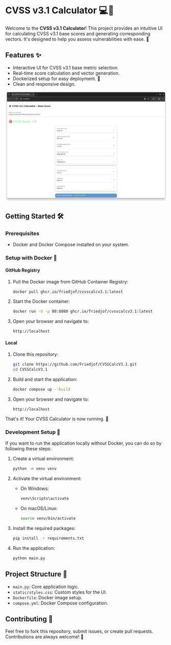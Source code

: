 # CVSS v3.1 Calculator 💻🎯

Welcome to the **CVSS v3.1 Calculator**! This project provides an intuitive UI for calculating CVSS v3.1 base scores and generating corresponding vectors. It's designed to help you assess vulnerabilities with ease. 🚀

## Features ✨
- Interactive UI for CVSS v3.1 base metric selection.
- Real-time score calculation and vector generation.
- Dockerized setup for easy deployment. 🐳
- Clean and responsive design.

![CVSS v3.1 Calculator Screenshot](/media/preview-01.png)

## Getting Started 🛠️

### Prerequisites
- Docker and Docker Compose installed on your system.

### Setup with Docker 🐳

#### GitHub Registry

1. Pull the Docker image from GitHub Container Registry:
   ```bash
   docker pull ghcr.io/friedjof/cvsscalcv3.1:latest
   ```

2. Start the Docker container:
   ```bash
   docker run -d -p 80:8080 ghcr.io/friedjof/cvsscalcv3.1:latest
   ```

3. Open your browser and navigate to:
   ```
   http://localhost
   ```

#### Local
1. Clone this repository:
   ```bash
   git clone https://github.com/Friedjof/CVSSCalcV3.1.git
   cd CVSSCalcV3.1
   ```

2. Build and start the application:
   ```bash
   docker compose up --build
   ```

3. Open your browser and navigate to:
   ```
   http://localhost
   ```

That's it! Your CVSS Calculator is now running. 🎉

### Development Setup 🔧
If you want to run the application locally without Docker, you can do so by following these steps:

1. Create a virtual environment:
   ```bash
   python -m venv venv
   ```

2. Activate the virtual environment:
    - On Windows:
      ```bash
      venv\Scripts\activate
      ```
    - On macOS/Linux:
      ```bash
      source venv/bin/activate
      ```

3. Install the required packages:
   ```bash
   pip install -r requirements.txt
   ```

4. Run the application:
   ```bash
   python main.py
   ```

## Project Structure 📂
- `main.py`: Core application logic.
- `static/styles.css`: Custom styles for the UI.
- `Dockerfile`: Docker image setup.
- `compose.yml`: Docker Compose configuration.

## Contributing 🤝
Feel free to fork this repository, submit issues, or create pull requests. Contributions are always welcome! 🌟
